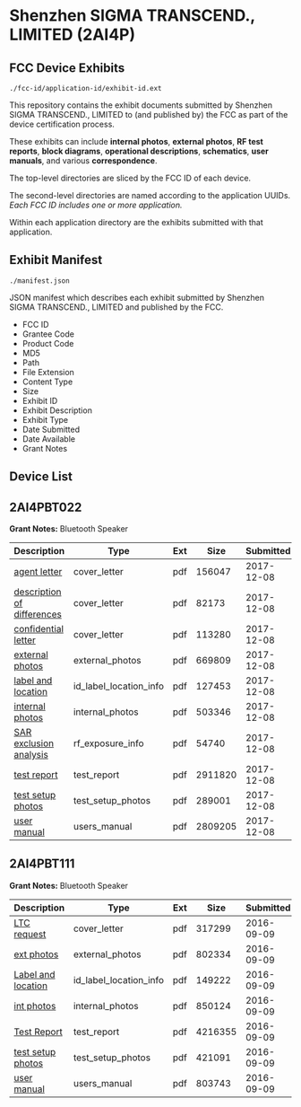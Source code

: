 # Shenzhen SIGMA TRANSCEND., LIMITED (2AI4P)
## FCC Device Exhibits

```
./fcc-id/application-id/exhibit-id.ext
```

This repository contains the exhibit documents submitted by Shenzhen SIGMA TRANSCEND., LIMITED to (and published by) the FCC as part of the device certification process.

These exhibits can include **internal photos**, **external photos**, **RF test reports**, **block diagrams**, **operational descriptions**, **schematics**, **user manuals**, and various **correspondence**.

The top-level directories are sliced by the FCC ID of each device.

The second-level directories are named according to the application UUIDs. *Each FCC ID includes one or more application.*

Within each application directory are the exhibits submitted with that application. 

## Exhibit Manifest

```
./manifest.json
```

JSON manifest which describes each exhibit submitted by Shenzhen SIGMA TRANSCEND., LIMITED and published by the FCC.

- FCC ID
- Grantee Code
- Product Code
- MD5
- Path
- File Extension
- Content Type
- Size
- Exhibit ID
- Exhibit Description
- Exhibit Type
- Date Submitted
- Date Available
- Grant Notes

## Device List
## 2AI4PBT022
**Grant Notes:** Bluetooth Speaker

| Description | Type | Ext | Size | Submitted | Available |
| ----------- | ---- | --- | ---- | --------- | --------- |
| [agent letter](2AI4PBT022/8b22ce99153bfd356509e946234b8427/3667322.pdf) | cover_letter | pdf | 156047 | 2017-12-08 | 2017-12-08 |
| [description of differences](2AI4PBT022/8b22ce99153bfd356509e946234b8427/3667324.pdf) | cover_letter | pdf | 82173 | 2017-12-08 | 2017-12-08 |
| [confidential letter](2AI4PBT022/8b22ce99153bfd356509e946234b8427/3667326.pdf) | cover_letter | pdf | 113280 | 2017-12-08 | 2017-12-08 |
| [external photos](2AI4PBT022/8b22ce99153bfd356509e946234b8427/3667328.pdf) | external_photos | pdf | 669809 | 2017-12-08 | 2017-12-08 |
| [label and location](2AI4PBT022/8b22ce99153bfd356509e946234b8427/3667330.pdf) | id_label_location_info | pdf | 127453 | 2017-12-08 | 2017-12-08 |
| [internal photos](2AI4PBT022/8b22ce99153bfd356509e946234b8427/3667332.pdf) | internal_photos | pdf | 503346 | 2017-12-08 | 2017-12-08 |
| [SAR exclusion analysis](2AI4PBT022/8b22ce99153bfd356509e946234b8427/3667336.pdf) | rf_exposure_info | pdf | 54740 | 2017-12-08 | 2017-12-08 |
| [test report](2AI4PBT022/8b22ce99153bfd356509e946234b8427/3667339.pdf) | test_report | pdf | 2911820 | 2017-12-08 | 2017-12-08 |
| [test setup photos](2AI4PBT022/8b22ce99153bfd356509e946234b8427/3667342.pdf) | test_setup_photos | pdf | 289001 | 2017-12-08 | 2017-12-08 |
| [user manual](2AI4PBT022/8b22ce99153bfd356509e946234b8427/3667344.pdf) | users_manual | pdf | 2809205 | 2017-12-08 | 2017-12-08 |
## 2AI4PBT111
**Grant Notes:** Bluetooth Speaker

| Description | Type | Ext | Size | Submitted | Available |
| ----------- | ---- | --- | ---- | --------- | --------- |
| [LTC request](2AI4PBT111/d26786ee6aa9bbe706e6d8b21029ff79/3128886.pdf) | cover_letter | pdf | 317299 | 2016-09-09 | 2016-09-09 |
| [ext photos](2AI4PBT111/d26786ee6aa9bbe706e6d8b21029ff79/3128887.pdf) | external_photos | pdf | 802334 | 2016-09-09 | 2016-09-09 |
| [Label and location](2AI4PBT111/d26786ee6aa9bbe706e6d8b21029ff79/3128888.pdf) | id_label_location_info | pdf | 149222 | 2016-09-09 | 2016-09-09 |
| [int photos](2AI4PBT111/d26786ee6aa9bbe706e6d8b21029ff79/3128889.pdf) | internal_photos | pdf | 850124 | 2016-09-09 | 2016-09-09 |
| [Test Report](2AI4PBT111/d26786ee6aa9bbe706e6d8b21029ff79/3128892.pdf) | test_report | pdf | 4216355 | 2016-09-09 | 2016-09-09 |
| [test setup photos](2AI4PBT111/d26786ee6aa9bbe706e6d8b21029ff79/3128890.pdf) | test_setup_photos | pdf | 421091 | 2016-09-09 | 2016-09-09 |
| [user manual](2AI4PBT111/d26786ee6aa9bbe706e6d8b21029ff79/3128891.pdf) | users_manual | pdf | 803743 | 2016-09-09 | 2016-09-09 |
